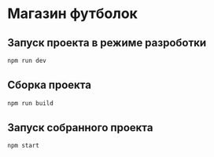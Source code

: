 # Магазин футболок

## Запуск проекта в режиме разроботки

```JavaScript
npm run dev
```

## Сборка проекта

```JavaScript
npm run build
```

## Запуск собранного проекта

```JavaScript
npm start
```
